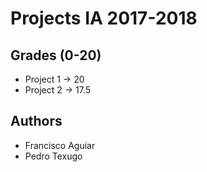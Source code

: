 # Projects IA 2017-2018

## Grades (0-20)
- Project 1 -> 20
- Project 2 -> 17.5
  
## Authors
- Francisco Aguiar 
- Pedro Texugo
